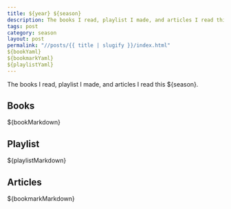 ```yaml
---
title: ${year} ${season}
description: The books I read, playlist I made, and articles I read this ${season}.
tags: post
category: season
layout: post
permalink: "//posts/{{ title | slugify }}/index.html"
${bookYaml}
${bookmarkYaml}
${playlistYaml}
---
```


The books I read, playlist I made, and articles I read this ${season}.

## Books

${bookMarkdown}

## Playlist

${playlistMarkdown}

## Articles

${bookmarkMarkdown}
